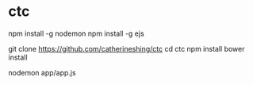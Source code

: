 # ctc

npm install -g nodemon
npm install -g ejs

git clone https://github.com/catherineshing/ctc
cd ctc
npm install
bower install

nodemon app/app.js
